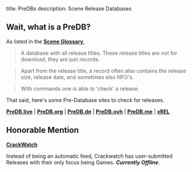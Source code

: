 title: PreDBs
description: Scene Release Databases

## Wait, what is a PreDB?

As listed in the [**Scene Glossary**](https://ripped.guide/Scene/scene-glossary/),

> A database with all release titles. These release titles are not for download, they are just records. 

> Apart from the release title, a record often also contains the release size, release date, and sometimes also NFO's. 

> With commands one is able to 'check' a release.

That said, here's some Pre-Database sites to check for releases.

**[PreDB.live](https://predb.live/)** | 
**[PreDB.org](https://www.predb.org/)** | 
**[PreDB.de](https://predb.de/)** | 
**[PreDB.ovh](https://predb.ovh/)** |
**[PreDB.me](https://predb.me/)** |
**[xREL](https://www.xrel.to/releases.html#)** 

## Honorable Mention
**[CrackWatch](https://crackwatch.com/)**

Instead of being an automatic feed, Crackwatch has user-submitted Releases with their only focus being Games. **_Currently Offline_**.
